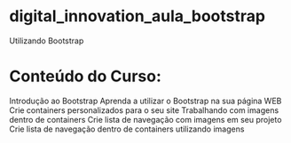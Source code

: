 # digital_innovation_aula_bootstrap
Utilizando Bootstrap

# Conteúdo do Curso:
Introdução ao Bootstrap
Aprenda a utilizar o Bootstrap na sua página WEB
Crie containers personalizados para o seu site
Trabalhando com imagens dentro de containers
Crie lista de navegação com imagens em seu projeto
Crie lista de navegação dentro de containers utilizando imagens
